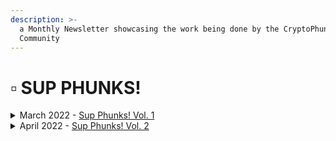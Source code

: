 ```yaml
---
description: >-
  a Monthly Newsletter showcasing the work being done by the CryptoPhunks
  Community
---
```


# ▫ SUP PHUNKS!



<details>

<summary>March 2022 - <a href="https://eggphunk.medium.com/sup-phunks-vol-1-928db415d8fc">Sup Phunks! Vol. 1</a></summary>

[https://eggphunk.medium.com/sup-phunks-vol-1-928db415d8fc](https://eggphunk.medium.com/sup-phunks-vol-1-928db415d8fc)

</details>

<details>

<summary>April 2022 - <a href="https://eggphunk.medium.com/sup-phunks-vol-2-5e74224be4ee">Sup Phunks! Vol. 2</a></summary>

[https://eggphunk.medium.com/sup-phunks-vol-2-5e74224be4ee](https://eggphunk.medium.com/sup-phunks-vol-2-5e74224be4ee)

</details>
